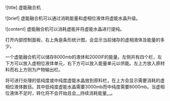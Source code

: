 ![title]
虚能融合机

![brief]
虚能融合机可以通过消耗能量和虚相位液体将虚能水晶升级。

![content]
虚能融合机可以消耗虚能并将虚能水晶进行提纯。

打开内部控制面板，右上角是条形统计图，会显示当前储存的虚相液体及能量的多少。

一个虚能融合机可以储存8000mb的液体和2000IF的能量。左侧共有四个栏，左下方可以放入虚相位液体单元，右下方可以放入能量单元以供能。左上方放入原材料而右上方则为产物输出栏。

将可进行处理的低纯度或中纯度虚能水晶放到原料栏，在上方会显示需要消耗的虚相位液体数目。其中低纯度虚能水晶需要3000mb而中纯度需要8000mb。当虚相位液体不足时，转化将不会开始且会__持续消耗能量__。